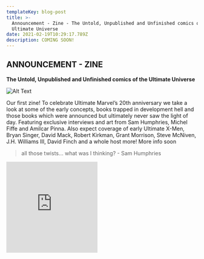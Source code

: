 ```yaml
---
templateKey: blog-post
title: >-
  Announcement - Zine - The Untold, Unpublished and Unfinished comics of the
  Ultimate Universe
date: 2021-02-19T10:29:17.789Z
description: COMING SOON!
---
```


## ANNOUNCEMENT - ZINE

**The Untold, Unpublished and Unfinished comics of the Ultimate Universe**

![Alt Text](/assets/gumroad.png "Tile for image")

Our first zine! To celebrate Ultimate Marvel’s 20th anniversary we take a look at some of the early concepts, books trapped in development hell and those books which were announced but ultimately never saw the light of day. Featuring exclusive interviews and art from Sam Humphries, Michel Fiffe and Amilcar Pinna. Also expect coverage of early Ultimate X-Men, Bryan Singer, David Mack, Robert Kirkman, Grant Morrison, Steve McNiven, J.H. Williams III, David Finch and a whole host more! More info soon

> all those twists... what was I thinking? - Sam Humphries

<iframe src="https://giphy.com/embed/QsIapJbN72RAV5Pw1F" width="240" height="240" frameBorder="0" class="giphy-embed" allowFullScreen></iframe>
